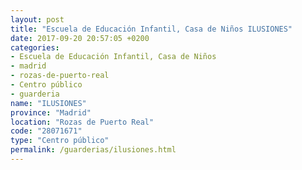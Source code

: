 ```yaml
---
layout: post
title: "Escuela de Educación Infantil, Casa de Niños ILUSIONES"
date: 2017-09-20 20:57:05 +0200
categories:
- Escuela de Educación Infantil, Casa de Niños
- madrid
- rozas-de-puerto-real
- Centro público
- guarderia
name: "ILUSIONES"
province: "Madrid"
location: "Rozas de Puerto Real"
code: "28071671"
type: "Centro público"
permalink: /guarderias/ilusiones.html
---
```

